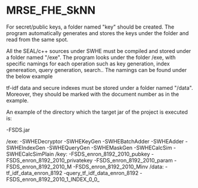 # MRSE_FHE_SkNN

For secret/public keys, a folder named "key" should be created. The program automatically generates and stores the keys under the folder and read from the same spot. 

All the SEAL/c++ sources under SWHE must be compiled and stored under a folder named "/exe". The program looks under the folder /exe, with specific namings for each operation such as key generation, index genereation, query generation, search.. The namings can be found under the below example

tf-idf data and secure indexes must be stored under a folder named "/data". Moreover, they should be marked with the document number as in the example. 


An example of the directory which the target jar of the project is executed is:
  
  -FSDS.jar
 
 /exe:
   -SWHEDecryptor
   -SWHEKeyGen
   -SWHEBatchAdder
   -SWHEAdder
   -SWHEIndexGen
   -SWHEQueryGen
   -SWHEMaskGen
   -SWHECalcSim
   -SWHECalcSimPlain
  /key:
   -FSDS_enron_8192_2010_pubkey
   -FSDS_enron_8192_2010_privatekey
   -FSDS_enron_8192_2010_param
   -FSDS_enron_8192_2010_M
   -FSDS_enron_8192_2010_Minv
  /data:
   -tf_idf_data_enron_8192
   -query_tf_idf_data_enron_8192
   -FSDS_enron_8192_2010_1_INDEX_0_0_
